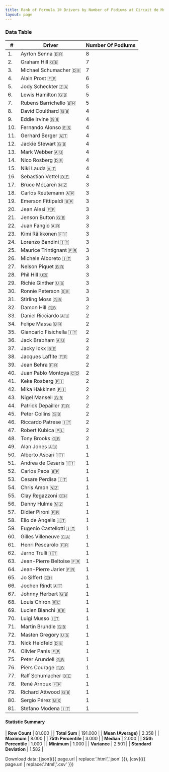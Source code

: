 ```yaml
---
title: Rank of Formula 1® Drivers by Number of Podiums at Circuit de Monaco
layout: page
---
```


<canvas id="chart" width="400" height="180"></canvas>
<script>
var data = {
    "datasets": [
        {
            "backgroundColor": [
                "#f3a935",
                "#f3a935",
                "#f3a935",
                "#f3a935",
                "#f3a935",
                "#f3a935",
                "#f3a935",
                "#f3a935",
                "#f3a935",
                "#f3a935",
                "#f3a935",
                "#f3a935",
                "#f3a935",
                "#f3a935",
                "#f3a935",
                "#f3a935",
                "#f3a935",
                "#f3a935",
                "#f3a935",
                "#f3a935",
                "#f3a935",
                "#f3a935",
                "#f3a935",
                "#f3a935",
                "#f3a935",
                "#f3a935",
                "#f3a935",
                "#f3a935",
                "#f3a935",
                "#f3a935",
                "#f3a935",
                "#f3a935",
                "#f3a935",
                "#f3a935",
                "#f3a935",
                "#f3a935",
                "#f3a935",
                "#f3a935",
                "#f3a935",
                "#f3a935",
                "#f3a935",
                "#f3a935",
                "#f3a935",
                "#f3a935",
                "#f3a935",
                "#f3a935",
                "#f3a935",
                "#f3a935",
                "#f3a935",
                "#f3a935",
                "#f3a935",
                "#f3a935",
                "#f3a935",
                "#f3a935",
                "#f3a935",
                "#f3a935",
                "#f3a935",
                "#f3a935",
                "#f3a935",
                "#f3a935",
                "#f3a935",
                "#f3a935",
                "#f3a935",
                "#f3a935",
                "#f3a935",
                "#f3a935",
                "#f3a935",
                "#f3a935",
                "#f3a935",
                "#f3a935",
                "#f3a935",
                "#f3a935",
                "#f3a935",
                "#f3a935",
                "#f3a935",
                "#f3a935",
                "#f3a935",
                "#f3a935",
                "#f3a935",
                "#f3a935",
                "#f3a935"
            ],
            "borderColor": [
                "#f68639",
                "#f68639",
                "#f68639",
                "#f68639",
                "#f68639",
                "#f68639",
                "#f68639",
                "#f68639",
                "#f68639",
                "#f68639",
                "#f68639",
                "#f68639",
                "#f68639",
                "#f68639",
                "#f68639",
                "#f68639",
                "#f68639",
                "#f68639",
                "#f68639",
                "#f68639",
                "#f68639",
                "#f68639",
                "#f68639",
                "#f68639",
                "#f68639",
                "#f68639",
                "#f68639",
                "#f68639",
                "#f68639",
                "#f68639",
                "#f68639",
                "#f68639",
                "#f68639",
                "#f68639",
                "#f68639",
                "#f68639",
                "#f68639",
                "#f68639",
                "#f68639",
                "#f68639",
                "#f68639",
                "#f68639",
                "#f68639",
                "#f68639",
                "#f68639",
                "#f68639",
                "#f68639",
                "#f68639",
                "#f68639",
                "#f68639",
                "#f68639",
                "#f68639",
                "#f68639",
                "#f68639",
                "#f68639",
                "#f68639",
                "#f68639",
                "#f68639",
                "#f68639",
                "#f68639",
                "#f68639",
                "#f68639",
                "#f68639",
                "#f68639",
                "#f68639",
                "#f68639",
                "#f68639",
                "#f68639",
                "#f68639",
                "#f68639",
                "#f68639",
                "#f68639",
                "#f68639",
                "#f68639",
                "#f68639",
                "#f68639",
                "#f68639",
                "#f68639",
                "#f68639",
                "#f68639",
                "#f68639"
            ],
            "borderWidth": 1,
            "data": [
                8.0,
                7.0,
                7.0,
                6.0,
                5.0,
                5.0,
                5.0,
                4.0,
                4.0,
                4.0,
                4.0,
                4.0,
                4.0,
                4.0,
                4.0,
                4.0,
                3.0,
                3.0,
                3.0,
                3.0,
                3.0,
                3.0,
                3.0,
                3.0,
                3.0,
                3.0,
                3.0,
                3.0,
                3.0,
                3.0,
                3.0,
                2.0,
                2.0,
                2.0,
                2.0,
                2.0,
                2.0,
                2.0,
                2.0,
                2.0,
                2.0,
                2.0,
                2.0,
                2.0,
                2.0,
                2.0,
                2.0,
                2.0,
                1.0,
                1.0,
                1.0,
                1.0,
                1.0,
                1.0,
                1.0,
                1.0,
                1.0,
                1.0,
                1.0,
                1.0,
                1.0,
                1.0,
                1.0,
                1.0,
                1.0,
                1.0,
                1.0,
                1.0,
                1.0,
                1.0,
                1.0,
                1.0,
                1.0,
                1.0,
                1.0,
                1.0,
                1.0,
                1.0,
                1.0,
                1.0,
                1.0
            ],
            "label": "Number Of Podiums"
        }
    ],
    "labels": [
        "Ayrton Senna",
        "Graham Hill",
        "Michael Schumacher",
        "Alain Prost",
        "Jody Scheckter",
        "Lewis Hamilton",
        "Rubens Barrichello",
        "David Coulthard",
        "Eddie Irvine",
        "Fernando Alonso",
        "Gerhard Berger",
        "Jackie Stewart",
        "Mark Webber",
        "Nico Rosberg",
        "Niki Lauda",
        "Sebastian Vettel",
        "Bruce McLaren",
        "Carlos Reutemann",
        "Emerson Fittipaldi",
        "Jean Alesi",
        "Jenson Button",
        "Juan Fangio",
        "Kimi Räikkönen",
        "Lorenzo Bandini",
        "Maurice Trintignant",
        "Michele Alboreto",
        "Nelson Piquet",
        "Phil Hill",
        "Richie Ginther",
        "Ronnie Peterson",
        "Stirling Moss",
        "Damon Hill",
        "Daniel Ricciardo",
        "Felipe Massa",
        "Giancarlo Fisichella",
        "Jack Brabham",
        "Jacky Ickx",
        "Jacques Laffite",
        "Jean Behra",
        "Juan Pablo Montoya",
        "Keke Rosberg",
        "Mika Häkkinen",
        "Nigel Mansell",
        "Patrick Depailler",
        "Peter Collins",
        "Riccardo Patrese",
        "Robert Kubica",
        "Tony Brooks",
        "Alan Jones",
        "Alberto Ascari",
        "Andrea de Cesaris",
        "Carlos Pace",
        "Cesare Perdisa",
        "Chris Amon",
        "Clay Regazzoni",
        "Denny Hulme",
        "Didier Pironi",
        "Elio de Angelis",
        "Eugenio Castellotti",
        "Gilles Villeneuve",
        "Henri Pescarolo",
        "Jarno Trulli",
        "Jean-Pierre Beltoise",
        "Jean-Pierre Jarier",
        "Jo Siffert",
        "Jochen Rindt",
        "Johnny Herbert",
        "Louis Chiron",
        "Lucien Bianchi",
        "Luigi Musso",
        "Martin Brundle",
        "Masten Gregory",
        "Nick Heidfeld",
        "Olivier Panis",
        "Peter Arundell",
        "Piers Courage",
        "Ralf Schumacher",
        "René Arnoux",
        "Richard Attwood",
        "Sergio Pérez",
        "Stefano Modena"
    ]
};
var options = {
  legend: {
    display: false
  },
  scales: {
    xAxes: [{
      ticks: {
        beginAtZero: true,
        maxRotation: 180,
        display: window.innerWidth > 800
      }
    }],
    yAxes: [{
      ticks: {
        beginAtZero: true
      }
    }]
  },
  onResize: function(chart, size) {
    chart.options.scales.xAxes[0].ticks.display = size.width > 800;
  }
};
var chart = new Chart("chart", {
    data: data,
    type: 'bar',
    options: options
});
</script>



### Data Table

| # | Driver | Number Of Podiums |
|--|--|--|
| 1. | Ayrton Senna 🇧🇷 | 8 |
| 2. | Graham Hill 🇬🇧 | 7 |
| 3. | Michael Schumacher 🇩🇪 | 7 |
| 4. | Alain Prost 🇫🇷 | 6 |
| 5. | Jody Scheckter 🇿🇦 | 5 |
| 6. | Lewis Hamilton 🇬🇧 | 5 |
| 7. | Rubens Barrichello 🇧🇷 | 5 |
| 8. | David Coulthard 🇬🇧 | 4 |
| 9. | Eddie Irvine 🇬🇧 | 4 |
| 10. | Fernando Alonso 🇪🇸 | 4 |
| 11. | Gerhard Berger 🇦🇹 | 4 |
| 12. | Jackie Stewart 🇬🇧 | 4 |
| 13. | Mark Webber 🇦🇺 | 4 |
| 14. | Nico Rosberg 🇩🇪 | 4 |
| 15. | Niki Lauda 🇦🇹 | 4 |
| 16. | Sebastian Vettel 🇩🇪 | 4 |
| 17. | Bruce McLaren 🇳🇿 | 3 |
| 18. | Carlos Reutemann 🇦🇷 | 3 |
| 19. | Emerson Fittipaldi 🇧🇷 | 3 |
| 20. | Jean Alesi 🇫🇷 | 3 |
| 21. | Jenson Button 🇬🇧 | 3 |
| 22. | Juan Fangio 🇦🇷 | 3 |
| 23. | Kimi Räikkönen 🇫🇮 | 3 |
| 24. | Lorenzo Bandini 🇮🇹 | 3 |
| 25. | Maurice Trintignant 🇫🇷 | 3 |
| 26. | Michele Alboreto 🇮🇹 | 3 |
| 27. | Nelson Piquet 🇧🇷 | 3 |
| 28. | Phil Hill 🇺🇸 | 3 |
| 29. | Richie Ginther 🇺🇸 | 3 |
| 30. | Ronnie Peterson 🇸🇪 | 3 |
| 31. | Stirling Moss 🇬🇧 | 3 |
| 32. | Damon Hill 🇬🇧 | 2 |
| 33. | Daniel Ricciardo 🇦🇺 | 2 |
| 34. | Felipe Massa 🇧🇷 | 2 |
| 35. | Giancarlo Fisichella 🇮🇹 | 2 |
| 36. | Jack Brabham 🇦🇺 | 2 |
| 37. | Jacky Ickx 🇧🇪 | 2 |
| 38. | Jacques Laffite 🇫🇷 | 2 |
| 39. | Jean Behra 🇫🇷 | 2 |
| 40. | Juan Pablo Montoya 🇨🇴 | 2 |
| 41. | Keke Rosberg 🇫🇮 | 2 |
| 42. | Mika Häkkinen 🇫🇮 | 2 |
| 43. | Nigel Mansell 🇬🇧 | 2 |
| 44. | Patrick Depailler 🇫🇷 | 2 |
| 45. | Peter Collins 🇬🇧 | 2 |
| 46. | Riccardo Patrese 🇮🇹 | 2 |
| 47. | Robert Kubica 🇵🇱 | 2 |
| 48. | Tony Brooks 🇬🇧 | 2 |
| 49. | Alan Jones 🇦🇺 | 1 |
| 50. | Alberto Ascari 🇮🇹 | 1 |
| 51. | Andrea de Cesaris 🇮🇹 | 1 |
| 52. | Carlos Pace 🇧🇷 | 1 |
| 53. | Cesare Perdisa 🇮🇹 | 1 |
| 54. | Chris Amon 🇳🇿 | 1 |
| 55. | Clay Regazzoni 🇨🇭 | 1 |
| 56. | Denny Hulme 🇳🇿 | 1 |
| 57. | Didier Pironi 🇫🇷 | 1 |
| 58. | Elio de Angelis 🇮🇹 | 1 |
| 59. | Eugenio Castellotti 🇮🇹 | 1 |
| 60. | Gilles Villeneuve 🇨🇦 | 1 |
| 61. | Henri Pescarolo 🇫🇷 | 1 |
| 62. | Jarno Trulli 🇮🇹 | 1 |
| 63. | Jean-Pierre Beltoise 🇫🇷 | 1 |
| 64. | Jean-Pierre Jarier 🇫🇷 | 1 |
| 65. | Jo Siffert 🇨🇭 | 1 |
| 66. | Jochen Rindt 🇦🇹 | 1 |
| 67. | Johnny Herbert 🇬🇧 | 1 |
| 68. | Louis Chiron 🇲🇨 | 1 |
| 69. | Lucien Bianchi 🇧🇪 | 1 |
| 70. | Luigi Musso 🇮🇹 | 1 |
| 71. | Martin Brundle 🇬🇧 | 1 |
| 72. | Masten Gregory 🇺🇸 | 1 |
| 73. | Nick Heidfeld 🇩🇪 | 1 |
| 74. | Olivier Panis 🇫🇷 | 1 |
| 75. | Peter Arundell 🇬🇧 | 1 |
| 76. | Piers Courage 🇬🇧 | 1 |
| 77. | Ralf Schumacher 🇩🇪 | 1 |
| 78. | René Arnoux 🇫🇷 | 1 |
| 79. | Richard Attwood 🇬🇧 | 1 |
| 80. | Sergio Pérez 🇲🇽 | 1 |
| 81. | Stefano Modena 🇮🇹 | 1 |

#### Statistic Summary

| **Row Count** | 81.000 |
| **Total Sum** | 191.000 |
| **Mean (Average)** | 2.358 |
| **Maximum** | 8.000 |
| **75th Percentile** | 3.000 |
| **Median** | 2.000 |
| **25th Percentile** | 1.000 |
| **Minimum** | 1.000 |
| **Variance** | 2.501 |
| **Standard Deviation** | 1.582 |

Download data: [json]({{ page.url | replace:'.html','.json' }}), [csv]({{ page.url | replace:'.html','.csv' }})
